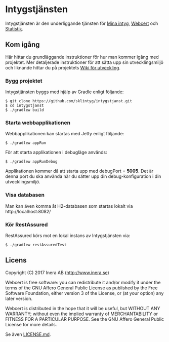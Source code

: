 # Intygstjänsten
Intygstjänsten är den underliggande tjänsten för [Mina intyg](https://github.com/sklintyg/minaintyg), [Webcert](https://github.com/sklintyg/webcert) och [Statistik](https://github.com/sklintyg/statistik).

## Kom igång
Här hittar du grundläggande instruktioner för hur man kommer igång med projektet. Mer detaljerade instruktioner för att sätta upp sin utvecklingsmiljö och liknande hittar du på projektets [Wiki för utveckling](https://github.com/sklintyg/common/wiki).

### Bygg projektet
Intygstjänsten byggs med hjälp av Gradle enligt följande:

    $ git clone https://github.com/sklintyg/intygstjanst.git
    $ cd intygstjanst
    $ ./gradlew build

### Starta webbapplikationen
Webbapplikationen kan startas med Jetty enligt följande:

    $ ./gradlew appRun

För att starta applikationen i debugläge används:

    $ ./gradlew appRunDebug

Applikationen kommer då att starta upp med debugPort = **5005**. Det är denna port du ska använda när du sätter upp din 
debug-konfiguration i din utvecklingsmiljö.

### Visa databasen
Man kan även komma åt H2-databasen som startas lokalt via http://localhost:8082/

### Kör RestAssured
RestAssured körs mot en lokal instans av Intygstjänsten via:

    $ ./gradlew restAssuredTest

## Licens
Copyright (C) 2017 Inera AB (http://www.inera.se)

Webcert is free software: you can redistribute it and/or modify it under the terms of the GNU Affero General Public License as published by the Free Software Foundation, either version 3 of the License, or (at your option) any later version.

Webcert is distributed in the hope that it will be useful, but WITHOUT ANY WARRANTY; without even the implied warranty of MERCHANTABILITY or FITNESS FOR A PARTICULAR PURPOSE.  See the GNU Affero General Public License for more details.

Se även [LICENSE.md](https://github.com/sklintyg/common/blob/master/LICENSE.md). 
